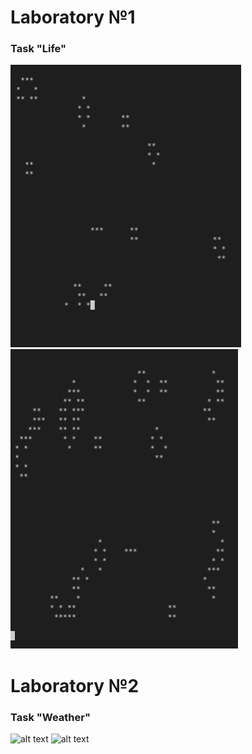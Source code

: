 # Laboratory №1
### Task "Life"
![alt text](Screen/lab1_1.jpg "Life")
![alt text](Screen/lab1_2.jpg "Life")
# Laboratory №2
### Task "Weather"
![alt text](Screen/lab2_1.jpg "Weather")
![alt text](Screen/lab2_2.jpg "Weather")
